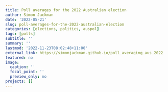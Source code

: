 ```yaml
---
title: Poll averages for the 2022 Australian election
author: Simon Jackman
date: '2022-05-21'
slug: poll-averages-for-the-2022-australian-election
categories: [elections, politics, auspol]
tags: [polls]
subtitle: ''
summary: ''
lastmod: '2022-11-23T08:02:48+11:00'
external_link: https://simonjackman.github.io/poll_averaging_aus_2022
featured: no
image:
  caption: ''
  focal_point: ''
  preview_only: no
projects: []
---
```

